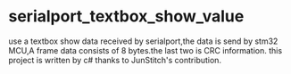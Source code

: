 # serialport_textbox_show_value
use a textbox show data received by serialport,the data is send by stm32 MCU,A frame data consists of 8 bytes.the last two is CRC information.
this project is written by c#
thanks to JunStitch's contribution.

